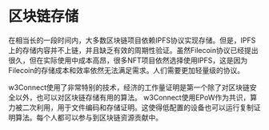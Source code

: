 # 区块链存储

在相当长的一段时间内，大多数区块链项目依赖IPFS协议实现存储。但是，IPFS上的存储内容并不上链，并且缺乏有效的周期性验证。虽然Filecoin协议已经提出很久，但在实际使用中成本高昂，很多NFT项目依然选择使用IPFS，这是因为Filecoin的存储成本和效率依然无法满足需求。人们需要更加轻量级的协议。

w3Connect使用了非常特别的技术，经济的工作量证明是第一个除了对区块链安全以外，也可以对区块链存储有用的算法。 w3Connect使用EPoW作为共识，算力被二次利用，用于文件编码和存储证明。这使得低配置的设备也可以运行复制证明算法。每个人都可以参与到区块链资源贡献中。

